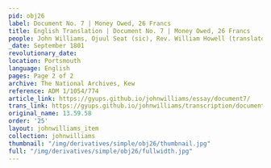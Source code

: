 ```yaml
---
pid: obj26
label: Document No. 7 | Money Owed, 26 Francs
title: English Translation | Document No. 7 | Money Owed, 26 Francs
people: John Williams, Ojuul Seat (sic), Rev. William Howell (translator)
_date: September 1801
revolutionary_date:
location: Portsmouth
language: English
pages: Page 2 of 2
archive: The National Archives, Kew
reference: ADM 1/1054/774
article_link: https://gyups.github.io/johnwilliams/essay/document7/
trans_link: https://gyups.github.io/johnwilliams/transcription/document7/
original_name: 13.59.58
order: '25'
layout: johnwilliams_item
collection: johnwilliams
thumbnail: "/img/derivatives/simple/obj26/thumbnail.jpg"
full: "/img/derivatives/simple/obj26/fullwidth.jpg"
---
```

